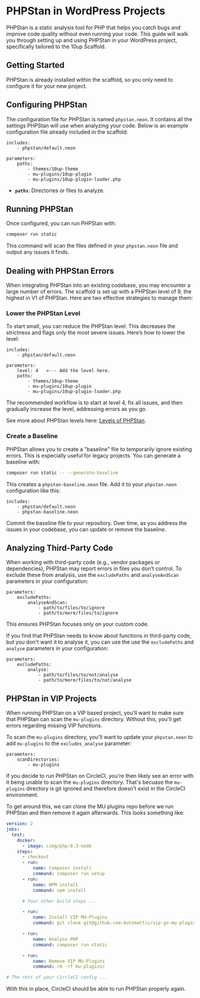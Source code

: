 # PHPStan in WordPress Projects

PHPStan is a static analysis tool for PHP that helps you catch bugs and improve code quality without even running your code. This guide will walk you through setting up and using PHPStan in your WordPress project, specifically tailored to the 10up Scaffold.

## Getting Started

PHPStan is already installed within the scaffold, so you only need to configure it for your new project.

## Configuring PHPStan

The configuration file for PHPStan is named `phpstan.neon`. It contains all the settings PHPStan will use when analyzing your code. Below is an example configuration file already included in the scaffold:

```neon
includes:
	- phpstan/default.neon

parameters:
	paths:
		- themes/10up-theme
		- mu-plugins/10up-plugin
		- mu-plugins/10up-plugin-loader.php
```

- **`paths`**: Directories or files to analyze.

## Running PHPStan

Once configured, you can run PHPStan with:

```bash
composer run static
```

This command will scan the files defined in your `phpstan.neon` file and output any issues it finds.

## Dealing with PHPStan Errors

When integrating PHPStan into an existing codebase, you may encounter a large number of errors. The scaffold is set up with a PHPStan level of 9, the highest in V1 of PHPStan. Here are two effective strategies to manage them:

### Lower the PHPStan Level

To start small, you can reduce the PHPStan level. This decreases the strictness and flags only the most severe issues. Here’s how to lower the level:

```neon
includes:
	- phpstan/default.neon

parameters:
	level: 4   <--- Add the level here.
	paths:
		- themes/10up-theme
		- mu-plugins/10up-plugin
		- mu-plugins/10up-plugin-loader.php
```

The recommended workflow is to start at level 4, fix all issues, and then gradually increase the level, addressing errors as you go.

See more about PHPStan levels here: [Levels of PHPStan](https://phpstan.org/user-guide/rule-levels).

### Create a Baseline

PHPStan allows you to create a "baseline" file to temporarily ignore existing errors. This is especially useful for legacy projects. You can generate a baseline with:

```bash
composer run static -- --generate-baseline
```

This creates a `phpstan-baseline.neon` file. Add it to your `phpstan.neon` configuration like this:

```neon
includes:
	- phpstan/default.neon
	- phpstan-baseline.neon
```

Commit the baseline file to your repository. Over time, as you address the issues in your codebase, you can update or remove the baseline.

## Analyzing Third-Party Code

When working with third-party code (e.g., vendor packages or dependencies), PHPStan may report errors in files you don’t control. To exclude these from analysis, use the `excludePaths` and `analyseAndScan` parameters in your configuration:

```neon
parameters:
	excludePaths:
		analyseAndScan:
			- path/to/files/to/ignore
			- path/to/more/files/to/ignore
```

This ensures PHPStan focuses only on your custom code.

If you find that PHPStan needs to know about functions in third-party code, but you don't want it to analyse it, you can use the use the `excludePaths` and `analyse` parameters in your configuration:

```neon
parameters:
	excludePaths:
		analyse:
			- path/to/files/to/not/analyse
			- path/to/more/files/to/not/analyse
```

## PHPStan in VIP Projects

When running PHPStan on a VIP based project, you'll want to make sure that PHPStan can scan the `mu-plugins` directory. Without this, you'll get errors regarding missing VIP functions.

To scan the `mu-plugins` directory, you'll want to update your `phpstan.neon` to add `mu-plugins` to the `excludes_analyse` parameter:

```neon
parameters:
	scanDirectories:
		- mu-plugins
```

If you decide to run PHPStan on CircleCI, you're then likely see an error with it being unable to scan the `mu-plugins` directory.
That's becuase the `mu-plugins` directory is git ignored and therefore doesn't exist in the CircleCI environment.

To get around this, we can clone the MU plugins repo before we run PHPStan and then remove it again afterwards. This looks something like:

```yaml
version: 2
jobs:
  test:
    docker:
      - image: cimg/php:8.3-node
    steps:
      - checkout
      - run:
          name: Composer install
          command: composer run setup
      - run:
          name: NPM install
          command: npm install

      # Your other build steps ...

      - run:
          name: Install VIP MU-Plugins
          command: git clone git@github.com:Automattic/vip-go-mu-plugins.git --recursive mu-plugins/

      - run:
          name: Analyse PHP
          command: composer run static

      - run:
          name: Remove VIP MU-Plugins
          command: rm -rf mu-plugins/

# The rest of your CircleCI config ...
```

With this in place, CircleCI should be able to run PHPStan properly again.
